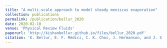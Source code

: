 ```yaml
---
title: "A multi-scale approach to model steady meniscus evaporation"
collection: publications
permalink: /publication/bellur_2020
date: 2020-02-10
venue: 'Physical Review Fluids'
paperurl: 'http://kishanbellur.github.io/files/bellur_2020.pdf'
citation: 'K. Bellur, E. F. Médici, C. K. Choi, J. Hermanson, and J. S. Allen, “A multi-scale approach to model steady meniscus evaporation”, Physical Review Fluids, 5(2), 2020.'
---
```

